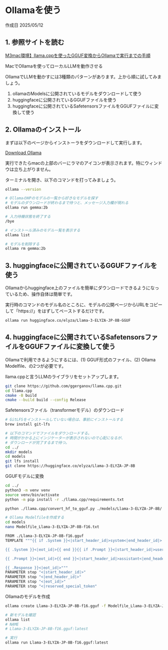 # Ollamaを使う

作成日 2025/05/12

## 1. 参照サイトを読む

[M3mac環境】llama.cppを使ったGGUF変換からOllamaで実行までの手順](https://zenn.dev/k_zumi_dev/articles/1c752e21c6406f)

MacでOllamaを使ってローカルLLMを動作させる

OllamaでLLMを動かすには3種類のパターンがあります。上から順に試してみましょう。

1. ollamaのModelsに公開されているモデルをダウンロードして使う
2. huggingfaceに公開されているGGUFファイルを使う
3. huggingfaceに公開されているSafetensorsファイルをGGUFファイルに変換して使う

## 2. Ollamaのインストール

まずは以下のページからインストーラをダウンロードして実行します。

[Download Ollama](https://ollama.com/download)

実行できたらmacの上部のバーにラマのアイコンが表示されます。特にウィンドウは立ち上がりません。

ターミナルを開き、以下のコマンドを打ってみましょう。

```bash
ollama --version

# OllamaのHPのモデルの一覧から好きなモデルを探す
# モデルのダウンロードが終わるまで待つと、メッセージ入力欄が現れる
ollama run gemma:2b

# 入力待機状態を終了する
/bye

# インストール済みのモデル一覧を表示する
ollama list

# モデルを削除する
ollama rm gemma:2b
```

## 3. huggingfaceに公開されているGGUFファイルを使う

Ollamaからhuggingface上のファイルを簡単にダウンロードできるようになっているため、操作自体は簡単です。

実行時のコマンドのモデル名のところに、モデルの公開ページからURLをコピーして「https://」をはずしてペーストするだけです。

```bash
ollama run huggingface.co/elyza/Llama-3-ELYZA-JP-8B-GGUF
```

## 4. huggingfaceに公開されているSafetensorsファイルをGGUFファイルに変換して使う

Ollamaで利用できるようにするには、(1) GGUF形式のファイル、(2) Ollama Modelfile、の2つが必要です。

llama.cppと言うLLMのライブラリをセットアップします。

```bash
git clone https://github.com/ggerganov/llama.cpp.git
cd llama.cpp
cmake -B build
cmake --build build --config Release
```

Safetensorsファイル（transformerモデル）のダウンロード

```bash
# GitLFSをインストールしていない場合は、事前にインストールする
brew install git-lfs

# 以下のコマンドでファイルをダウンロードする。
# 時間がかかる上にインジケーターが表示されないので心配になるが、
# ダウンロードが完了するまで待つ。
cd ../
mkdir models
cd models
git lfs install
git clone https://huggingface.co/elyza/Llama-3-ELYZA-JP-8B
```

GGUFモデルに変換

```bash
cd ../
python3 -m venv venv
source venv/bin/activate
python -m pip install -r ./llama.cpp/requirements.txt 

python ./llama.cpp/convert_hf_to_gguf.py ./models/Llama-3-ELYZA-JP-8B/ --outtype f16 --outfile ./models/Llama-3-ELYZA-JP-8B-f16.gguf

# Ollama Modelfileを作成する
cd models
nano Modelfile_Llama-3-ELYZA-JP-8B-f16.txt
```

```bash
FROM ./Llama-3-ELYZA-JP-8B-f16.gguf
TEMPLATE """{{ if .System }}<|start_header_id|>system<|end_header_id|>

{{ .System }}<|eot_id|>{{ end }}{{ if .Prompt }}<|start_header_id|>user<|end_header_id|>

{{ .Prompt }}<|eot_id|>{{ end }}<|start_header_id|>assistant<|end_header_id|>

{{ .Response }}<|eot_id|>"""
PARAMETER stop "<|start_header_id|>"
PARAMETER stop "<|end_header_id|>"
PARAMETER stop "<|eot_id|>"
PARAMETER stop "<|reserved_special_token"
```

Ollamaのモデルを作成

```bash
ollama create Llama-3-ELYZA-JP-8B-f16.gguf -f Modelfile_Llama-3-ELYZA-JP-8B-f16.txt

# 新モデルを確認
ollama list
# NAME
# Llama-3-ELYZA-JP-8B-f16.gguf:latest

# 実行
ollama run Llama-3-ELYZA-JP-8B-f16.gguf:latest
```
